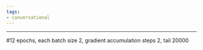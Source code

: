 ```yaml
---
tags:
- conversational 
---
```

---

#12 epochs, each batch size 2, gradient accumulation steps 2, tail 20000